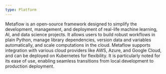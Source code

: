 ```yaml
---
type: Platform
---
```


Metaflow is an open-source framework designed to simplify the development, management, and deployment of real-life machine learning, AI, and data science projects. It allows users to build robust workflows in plain Python, manage library dependencies, version data and variables automatically, and scale computations in the cloud. Metaflow supports integration with various cloud providers like AWS, Azure, and Google Cloud, and can be deployed on Kubernetes for flexibility. It is particularly noted for its ease of use, enabling seamless transitions from local development to production deployment.